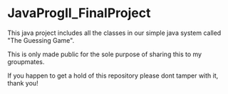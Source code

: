 # JavaProgII_FinalProject

This java project includes all the classes in our simple java system called "The Guessing Game".

This is only made public for the sole purpose of sharing this to my groupmates.

If you happen to get a hold of this repository please dont tamper with it, thank you!
